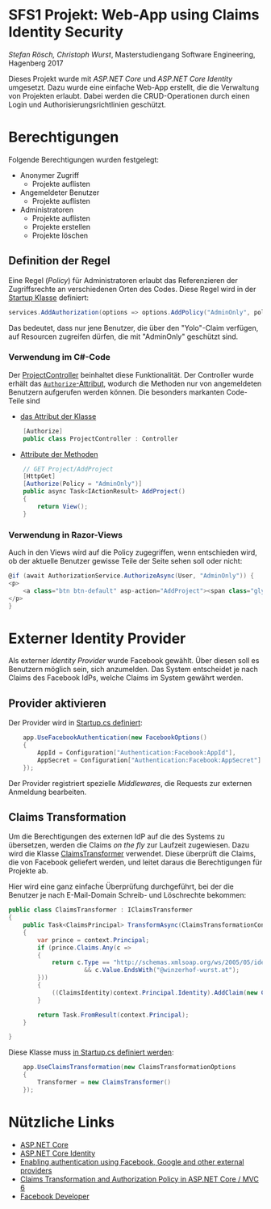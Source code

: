 # SFS1 Projekt: Web-App using Claims Identity Security

*Stefan Rösch, Christoph Wurst*, Masterstudiengang Software Engineering,
Hagenberg 2017

Dieses Projekt wurde mit *ASP.NET Core* und *ASP.NET Core Identity* umgesetzt.
Dazu wurde eine einfache Web-App erstellt, die die Verwaltung von Projekten
erlaubt. Dabei werden die CRUD-Operationen durch einen Login und
Authorisierungsrichtlinien geschützt.

# Berechtigungen

Folgende Berechtigungen wurden festgelegt:

* Anonymer Zugriff
    * Projekte auflisten
* Angemeldeter Benutzer
    * Projekte auflisten
* Administratoren
    * Projekte auflisten
    * Projekte erstellen
    * Projekte löschen

## Definition der Regel

Eine Regel (*Policy*) für Administratoren erlaubt das Referenzieren der
Zugriffsrechte an verschiedenen Orten des Codes. Diese Regel wird in der
[Startup Klasse](../Startup.cs) definiert:

```cs
services.AddAuthorization(options => options.AddPolicy("AdminOnly", policy => policy.RequireClaim("Yolo")));
```

Das bedeutet, dass nur jene Benutzer, die über den "Yolo"-Claim verfügen,
auf Resourcen zugreifen dürfen, die mit "AdminOnly" geschützt sind.

### Verwendung im C#-Code

Der [ProjectController](../Controllers/ProjectController.cs) beinhaltet diese
Funktionalität. Der Controller wurde erhält das [``Authorize``-Attribut](https://msdn.microsoft.com/en-us/library/system.web.mvc.authorizeattribute(v=vs.118).aspx), wodurch
die Methoden nur von angemeldeten Benutzern aufgerufen werden können. Die
besonders markanten Code-Teile sind
* [das Attribut der Klasse](https://github.com/ChristophWurst/sfs1_project/blob/f809fe6e301972b3f820e0184a0721a4ca967d92/Controllers/ProjectController.cs#L12)
```cs
    [Authorize]
    public class ProjectController : Controller
```
* [Attribute der Methoden](https://github.com/ChristophWurst/sfs1_project/blob/f809fe6e301972b3f820e0184a0721a4ca967d92/Controllers/ProjectController.cs#L43)
```cs
    // GET Project/AddProject
    [HttpGet]
    [Authorize(Policy = "AdminOnly")]
    public async Task<IActionResult> AddProject()
    {
        return View();
    }
```

### Verwendung in Razor-Views

Auch in den Views wird auf die Policy zugegriffen, wenn entschieden wird, ob der aktuelle Benutzer gewisse Teile der Seite sehen soll oder nicht:
```cs
@if (await AuthorizationService.AuthorizeAsync(User, "AdminOnly")) {
<p>
    <a class="btn btn-default" asp-action="AddProject"><span class="glyphicon glyphicon-plus"></span> Add project</a>
</p>
}
```

# Externer Identity Provider

Als externer *Identity Provider* wurde Facebook gewählt. Über diesen soll es
Benutzern möglich sein, sich anzumelden. Das System entscheidet je nach Claims
des Facebook IdPs, welche Claims im System gewährt werden.

## Provider aktivieren

Der Provider wird in [Startup.cs definiert](https://github.com/ChristophWurst/sfs1_project/blob/f809fe6e301972b3f820e0184a0721a4ca967d92/Startup.cs#L84-L88):
```cs
    app.UseFacebookAuthentication(new FacebookOptions()
    {
        AppId = Configuration["Authentication:Facebook:AppId"],
        AppSecret = Configuration["Authentication:Facebook:AppSecret"]
    });
```

Der Provider registriert spezielle *Middlewares*, die Requests zur externen Anmeldung
bearbeiten.

## Claims Transformation

Um die Berechtigungen des externen IdP auf die des Systems zu übersetzen, werden
die Claims *on the fly* zur Laufzeit zugewiesen. Dazu wird die Klasse 
[ClaimsTransformer](..(/Services/ClaimsTransformer.cs)) verwendet. Diese
überprüft die Claims, die von Facebook geliefert werden, und leitet daraus
die Berechtigungen für Projekte ab.

Hier wird eine ganz einfache Überprüfung durchgeführt, bei der die Benutzer
je nach E-Mail-Domain Schreib- und Löschrechte bekommen:

```cs
public class ClaimsTransformer : IClaimsTransformer
{
    public Task<ClaimsPrincipal> TransformAsync(ClaimsTransformationContext context)
    {
        var prince = context.Principal;
        if (prince.Claims.Any(c =>
        {
            return c.Type == "http://schemas.xmlsoap.org/ws/2005/05/identity/claims/name"
                     && c.Value.EndsWith("@winzerhof-wurst.at");
        }))
        {
            ((ClaimsIdentity)context.Principal.Identity).AddClaim(new Claim("Yolo", "true"));
        }

        return Task.FromResult(context.Principal);
    }

}
```

Diese Klasse muss [in Startup.cs definiert werden](https://github.com/ChristophWurst/sfs1_project/blob/f809fe6e301972b3f820e0184a0721a4ca967d92/Startup.cs#L80-L83):
```cs
    app.UseClaimsTransformation(new ClaimsTransformationOptions
    {
        Transformer = new ClaimsTransformer()
    });
```

# Nützliche Links
* [ASP.NET Core](https://docs.microsoft.com/en-us/aspnet/core/)
* [ASP.NET Core Identity](https://docs.microsoft.com/en-us/aspnet/core/security/authentication/identity)
* [Enabling authentication using Facebook, Google and other external providers
](https://docs.microsoft.com/en-us/aspnet/core/security/authentication/social/index)
* [Claims Transformation and Authorization Policy in ASP.NET Core / MVC 6](https://weblogs.asp.net/imranbaloch/claims-transformation-and-authorization-policy-in-aspnet5-mvc6)
* [Facebook Developer](https://developers.facebook.com/)
